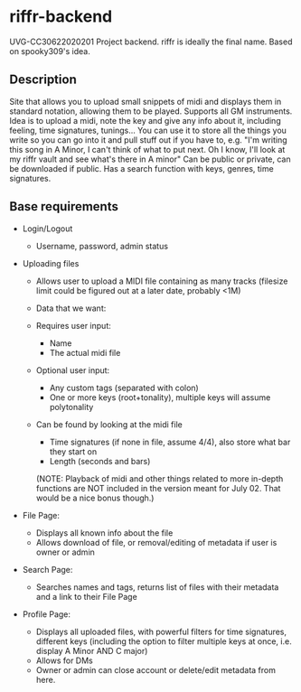# riffr-backend
UVG-CC30622020201 Project backend. riffr is ideally the final name. Based on spooky309's idea.

## Description
Site that allows you to upload small snippets of midi and displays them in standard notation, allowing them to be played. Supports all GM instruments.
Idea is to upload a midi, note the key and give any info about it, including feeling, time signatures, tunings...
You can use it to store all the things you write so you can go into it and pull stuff out if you have to, e.g. "I'm writing this song in A Minor, I can't think of what to put next. Oh I know, I'll look at my riffr vault and see what's there in A minor"
Can be public or private, can be downloaded if public.
Has a search function with keys, genres, time signatures.

## Base requirements
* Login/Logout
  - Username, password, admin status

* Uploading files
  - Allows user to upload a MIDI file containing as many tracks (filesize limit could be figured out at a later date, probably <1M)
  - Data that we want:
  - Requires user input:
    - Name
    - The actual midi file
  - Optional user input:
    - Any custom tags (separated with colon)
    - One or more keys (root+tonality), multiple keys will assume polytonality
  - Can be found by looking at the midi file
    - Time signatures (if none in file, assume 4/4), also store what bar they start on
    - Length (seconds and bars)
    
    (NOTE: Playback of midi and other things related to more in-depth functions are NOT included in the version meant for July 02. That would be a nice bonus though.)
    
* File Page:
  - Displays all known info about the file
  - Allows download of file, or removal/editing of metadata if user is owner or admin

* Search Page:
  - Searches names and tags, returns list of files with their metadata and a link to their File Page

* Profile Page:
  - Displays all uploaded files, with powerful filters for time signatures, different keys (including the option to filter multiple keys at once, i.e. display A Minor AND C major)
  - Allows for DMs
  - Owner or admin can close account or delete/edit metadata from here.
